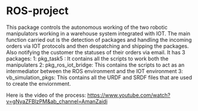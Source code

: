 # ROS-project
This package controls the autonomous working of the two robotic manipulators working in a warehouse system integrated with IOT. The main function carried out is the detection of packages and handling the incoming orders via IOT protocols and then despatching and shipping the packages. Also notifying the customer the statuses of their orders via email.
It has 3 packages:
1: pkg_task5 : It contains all the scripts to work both the manipulaters
2: pkg_ros_iot_bridge: This contains the scripts to act as an intermediator between the ROS environment and the IOT environment
3: vb_simulation_pkgs: This contains all the URDF and SRDF files that are used to create the enviornment.

Here is the video of the process: https://www.youtube.com/watch?v=gNyaZFBlzPM&ab_channel=AmanZaidi

